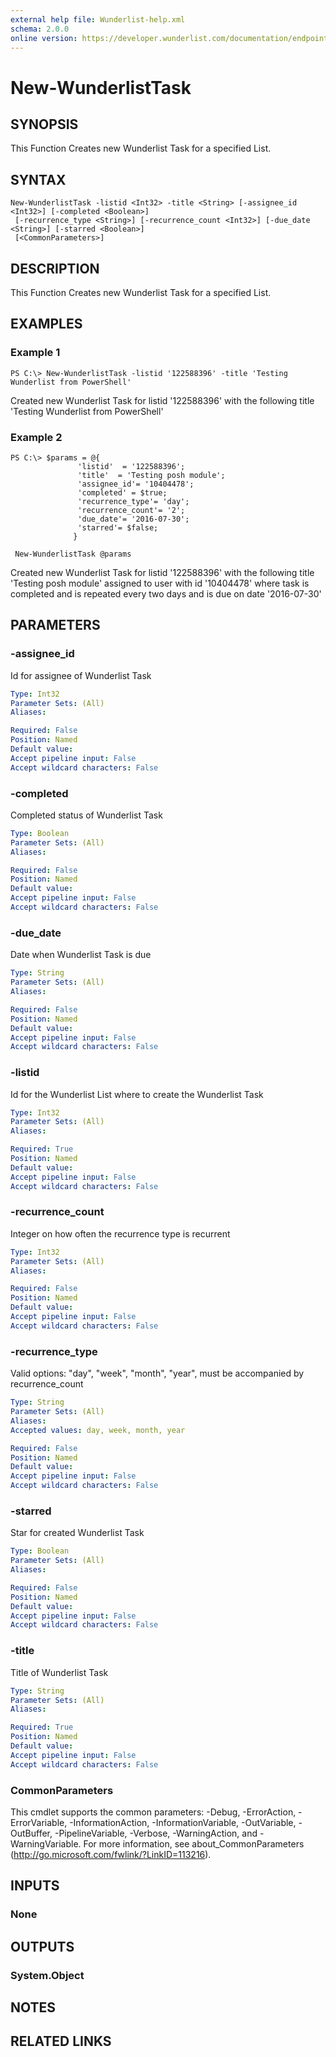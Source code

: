 ```yaml
---
external help file: Wunderlist-help.xml
schema: 2.0.0
online version: https://developer.wunderlist.com/documentation/endpoints/task
---
```


# New-WunderlistTask
## SYNOPSIS
This Function Creates  new Wunderlist Task for a specified List.
## SYNTAX

```
New-WunderlistTask -listid <Int32> -title <String> [-assignee_id <Int32>] [-completed <Boolean>]
 [-recurrence_type <String>] [-recurrence_count <Int32>] [-due_date <String>] [-starred <Boolean>]
 [<CommonParameters>]
```

## DESCRIPTION
This Function Creates  new Wunderlist Task for a specified List.
## EXAMPLES

### Example 1
```
PS C:\> New-WunderlistTask -listid '122588396' -title 'Testing Wunderlist from PowerShell'
```

Created new Wunderlist Task for listid '122588396' with the following title 'Testing Wunderlist from PowerShell'
### Example 2
```
PS C:\> $params = @{
               'listid'  = '122588396';
               'title'  = 'Testing posh module';
               'assignee_id'= '10404478';
               'completed' = $true;
               'recurrence_type'= 'day';
               'recurrence_count'= '2';
               'due_date'= '2016-07-30';
               'starred'= $false;
              }

 New-WunderlistTask @params
```

Created new Wunderlist Task for listid '122588396' with the following title 'Testing posh module' assigned to user
with id '10404478' where task is completed and is repeated every two days and is due on date '2016-07-30'
## PARAMETERS

### -assignee_id
Id for assignee of Wunderlist Task

```yaml
Type: Int32
Parameter Sets: (All)
Aliases: 

Required: False
Position: Named
Default value: 
Accept pipeline input: False
Accept wildcard characters: False
```

### -completed
Completed status of Wunderlist Task

```yaml
Type: Boolean
Parameter Sets: (All)
Aliases: 

Required: False
Position: Named
Default value: 
Accept pipeline input: False
Accept wildcard characters: False
```

### -due_date
Date when Wunderlist Task is due

```yaml
Type: String
Parameter Sets: (All)
Aliases: 

Required: False
Position: Named
Default value: 
Accept pipeline input: False
Accept wildcard characters: False
```

### -listid
Id for the Wunderlist List where to create the Wunderlist Task

```yaml
Type: Int32
Parameter Sets: (All)
Aliases: 

Required: True
Position: Named
Default value: 
Accept pipeline input: False
Accept wildcard characters: False
```

### -recurrence_count
Integer on how often the recurrence type is recurrent

```yaml
Type: Int32
Parameter Sets: (All)
Aliases: 

Required: False
Position: Named
Default value: 
Accept pipeline input: False
Accept wildcard characters: False
```

### -recurrence_type
Valid options: "day", "week", "month", "year", must be accompanied by recurrence_count

```yaml
Type: String
Parameter Sets: (All)
Aliases: 
Accepted values: day, week, month, year

Required: False
Position: Named
Default value: 
Accept pipeline input: False
Accept wildcard characters: False
```

### -starred
Star for created Wunderlist Task

```yaml
Type: Boolean
Parameter Sets: (All)
Aliases: 

Required: False
Position: Named
Default value: 
Accept pipeline input: False
Accept wildcard characters: False
```

### -title
Title of Wunderlist Task

```yaml
Type: String
Parameter Sets: (All)
Aliases: 

Required: True
Position: Named
Default value: 
Accept pipeline input: False
Accept wildcard characters: False
```

### CommonParameters
This cmdlet supports the common parameters: -Debug, -ErrorAction, -ErrorVariable, -InformationAction, -InformationVariable, -OutVariable, -OutBuffer, -PipelineVariable, -Verbose, -WarningAction, and -WarningVariable. For more information, see about_CommonParameters (http://go.microsoft.com/fwlink/?LinkID=113216).
## INPUTS

### None

## OUTPUTS

### System.Object

## NOTES

## RELATED LINKS

